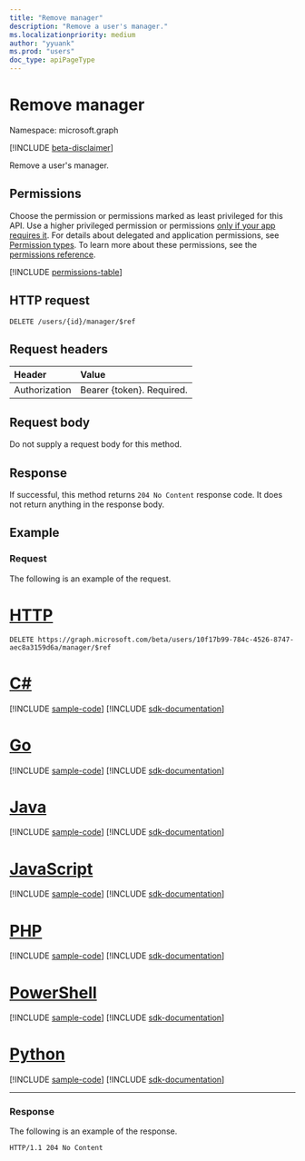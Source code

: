 ```yaml
---
title: "Remove manager"
description: "Remove a user's manager."
ms.localizationpriority: medium
author: "yyuank"
ms.prod: "users"
doc_type: apiPageType
---
```


# Remove manager

Namespace: microsoft.graph

[!INCLUDE [beta-disclaimer](../../includes/beta-disclaimer.md)]

Remove a user's manager.

## Permissions

Choose the permission or permissions marked as least privileged for this API. Use a higher privileged permission or permissions [only if your app requires it](/graph/permissions-overview#best-practices-for-using-microsoft-graph-permissions). For details about delegated and application permissions, see [Permission types](/graph/permissions-overview#permission-types). To learn more about these permissions, see the [permissions reference](/graph/permissions-reference).

<!-- { "blockType": "permissions", "name": "user_delete_manager" } -->
[!INCLUDE [permissions-table](../includes/permissions/user-delete-manager-permissions.md)]

## HTTP request

<!-- { "blockType": "ignored" } -->
```http
DELETE /users/{id}/manager/$ref
```

## Request headers

| Header       | Value |
|:---------------|:----------|
| Authorization  | Bearer {token}. Required. |

## Request body

Do not supply a request body for this method.

## Response

If successful, this method returns `204 No Content` response code. It does not return anything in the response body.

## Example

### Request

The following is an example of the request.

# [HTTP](#tab/http)
<!-- {
  "blockType": "request",
  "name": "remove_manager"
}-->
```http
DELETE https://graph.microsoft.com/beta/users/10f17b99-784c-4526-8747-aec8a3159d6a/manager/$ref
```

# [C#](#tab/csharp)
[!INCLUDE [sample-code](../includes/snippets/csharp/remove-manager-csharp-snippets.md)]
[!INCLUDE [sdk-documentation](../includes/snippets/snippets-sdk-documentation-link.md)]

# [Go](#tab/go)
[!INCLUDE [sample-code](../includes/snippets/go/remove-manager-go-snippets.md)]
[!INCLUDE [sdk-documentation](../includes/snippets/snippets-sdk-documentation-link.md)]

# [Java](#tab/java)
[!INCLUDE [sample-code](../includes/snippets/java/remove-manager-java-snippets.md)]
[!INCLUDE [sdk-documentation](../includes/snippets/snippets-sdk-documentation-link.md)]

# [JavaScript](#tab/javascript)
[!INCLUDE [sample-code](../includes/snippets/javascript/remove-manager-javascript-snippets.md)]
[!INCLUDE [sdk-documentation](../includes/snippets/snippets-sdk-documentation-link.md)]

# [PHP](#tab/php)
[!INCLUDE [sample-code](../includes/snippets/php/remove-manager-php-snippets.md)]
[!INCLUDE [sdk-documentation](../includes/snippets/snippets-sdk-documentation-link.md)]

# [PowerShell](#tab/powershell)
[!INCLUDE [sample-code](../includes/snippets/powershell/remove-manager-powershell-snippets.md)]
[!INCLUDE [sdk-documentation](../includes/snippets/snippets-sdk-documentation-link.md)]

# [Python](#tab/python)
[!INCLUDE [sample-code](../includes/snippets/python/remove-manager-python-snippets.md)]
[!INCLUDE [sdk-documentation](../includes/snippets/snippets-sdk-documentation-link.md)]

---

### Response

The following is an example of the response.

<!-- {
  "blockType": "response"
} -->
```http
HTTP/1.1 204 No Content
```

<!-- uuid: 9ee9eec2-7e4b-4ef1-9856-8bf2d382888a
2023-02-23 22:41:30 UTC -->
<!-- {
  "type": "#page.annotation",
  "description": "Remove a user's manager",
  "keywords": "",
  "section": "documentation",
  "tocPath": "",
  "suppressions": [
  ]
}-->
